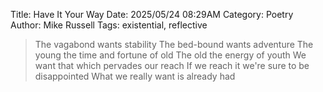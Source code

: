 Title: Have It Your Way
Date: 2025/05/24 08:29AM
Category: Poetry
Author: Mike Russell
Tags: existential, reflective

> The vagabond wants stability
> The bed-bound wants adventure
> The young the time and fortune of old
> The old the energy of youth
> We want that which pervades our reach
> If we reach it we're sure to be disappointed
> What we really want is already had
